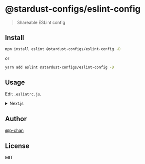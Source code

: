 # @stardust-configs/eslint-config

> Shareable ESLint config

## Install

```sh
npm install eslint @stardust-configs/eslint-config -D
```

or

```sh
yarn add eslint @stardust-configs/eslint-config -D
```

## Usage

Edit `.eslintrc.js`.

<details>

<summary>Next.js</summary>

```js
module.exports = {
  extends: ['@stardust-configs/eslint-config/presets/next', '@stardust-configs/eslint-config/configs/prettier'],
}
```

</details>

## Author

[@p-chan](https://github.com/p-chan)

## License

MIT
